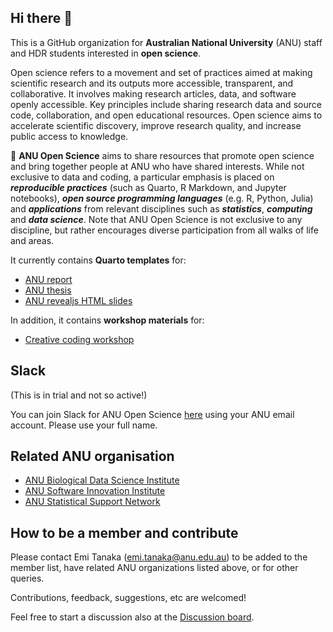 ## Hi there 👋

This is a GitHub organization for **Australian National University** (ANU) staff and HDR students interested in **open science**. 

Open science refers to a movement and set of practices aimed at making scientific research and its outputs more accessible, transparent, and collaborative. It involves making research articles, data, and software openly accessible. Key principles include sharing research data and source code, collaboration, and open educational resources. Open science aims to accelerate scientific discovery, improve research quality, and increase public access to knowledge.

🎯 **ANU Open Science** aims to share resources that promote open science and bring together people at ANU who have shared interests. While not exclusive to data and coding, a particular emphasis is placed on **_reproducible practices_** (such as Quarto, R Markdown, and Jupyter notebooks), **_open source programming languages_** (e.g. R, Python, Julia) and **_applications_** from relevant disciplines such as **_statistics_**, **_computing_** and **_data science_**. Note that ANU Open Science is not exclusive to any discipline, but rather encourages diverse participation from all walks of life and areas.

It currently contains **Quarto templates** for:

- [ANU report](https://github.com/anuopensci/quarto-anu-report)
- [ANU thesis](https://github.com/anuopensci/quarto-anu-thesis)
- [ANU revealjs HTML slides](https://github.com/anuopensci/quarto-anu-revealjs)

In addition, it contains **workshop materials** for:

- [Creative coding workshop](https://anuopensci.github.io/creative-coding/)

## Slack

(This is in trial and not so active!)

You can join Slack for ANU Open Science [here](https://join.slack.com/t/anuopensci/signup) using your ANU email account. Please use your full name. 

## Related ANU organisation 

- [ANU Biological Data Science Institute](https://github.com/anu-bdsi)
- [ANU Software Innovation Institute](https://github.com/anusii)
- [ANU Statistical Support Network](https://github.com/ANUStatSupportoNline)

## How to be a member and contribute

Please contact Emi Tanaka (emi.tanaka@anu.edu.au) to be added to the member list, have related ANU organizations listed above, or for other queries. 

Contributions, feedback, suggestions, etc are welcomed! 

Feel free to start a discussion also at the [Discussion board](https://github.com/orgs/anuopensci/discussions). 

